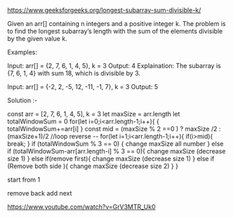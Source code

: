 https://www.geeksforgeeks.org/longest-subarray-sum-divisible-k/

Given an arr[] containing n integers and a positive integer k. The problem is to find the longest subarray’s 
length with the sum of the elements divisible by the given value k.

Examples:

Input: arr[] = {2, 7, 6, 1, 4, 5}, k = 3
Output: 4
Explaination: The subarray is {7, 6, 1, 4} with sum 18, which is divisible by 3.

Input: arr[] = {-2, 2, -5, 12, -11, -1, 7}, k = 3
Output: 5

Solution :-

const arr = [2, 7, 6, 1, 4, 5], k = 3
let maxSize =  arr.length
let totalWindowSum = 0
for(let i=0;i<arr.length-1;i++){
{
totalWindowSum+=arr[i]
}
const mid = (maxSize % 2 ==0 ) ? maxSize /2 : (maxSize+1)/2
//loop reverse -- 
for(let i=1;i<arr.length-1;i++){
    if(i>mid){
        break;
    }
    if (totalWindowSum %  3 == 0) {
        change maxSize all number 
    } else if (totalWindowSum-arr[arr.length-i] %  3 == 0){
        change maxSize (decrease size 1)
    } else if(remove first){
        change maxSize (decrease size 1)
    } else if (Remove both side ){
        change maxSize (decrease size 2)
    }
}


start from 1 

remove back add next 

https://www.youtube.com/watch?v=GrV3MTR_Uk0